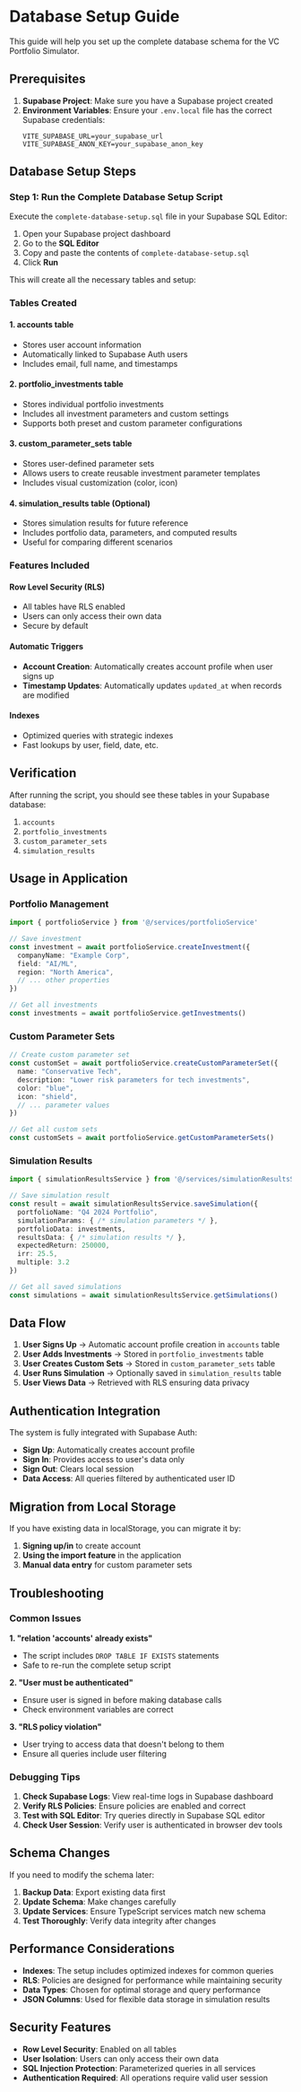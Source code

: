 # Database Setup Guide

This guide will help you set up the complete database schema for the VC Portfolio Simulator.

## Prerequisites

1. **Supabase Project**: Make sure you have a Supabase project created
2. **Environment Variables**: Ensure your `.env.local` file has the correct Supabase credentials:
   ```
   VITE_SUPABASE_URL=your_supabase_url
   VITE_SUPABASE_ANON_KEY=your_supabase_anon_key
   ```

## Database Setup Steps

### Step 1: Run the Complete Database Setup Script

Execute the `complete-database-setup.sql` file in your Supabase SQL Editor:

1. Open your Supabase project dashboard
2. Go to the **SQL Editor**
3. Copy and paste the contents of `complete-database-setup.sql`
4. Click **Run**

This will create all the necessary tables and setup:

### Tables Created

#### 1. **accounts** table
- Stores user account information
- Automatically linked to Supabase Auth users
- Includes email, full name, and timestamps

#### 2. **portfolio_investments** table
- Stores individual portfolio investments
- Includes all investment parameters and custom settings
- Supports both preset and custom parameter configurations

#### 3. **custom_parameter_sets** table
- Stores user-defined parameter sets
- Allows users to create reusable investment parameter templates
- Includes visual customization (color, icon)

#### 4. **simulation_results** table (Optional)
- Stores simulation results for future reference
- Includes portfolio data, parameters, and computed results
- Useful for comparing different scenarios

### Features Included

#### Row Level Security (RLS)
- All tables have RLS enabled
- Users can only access their own data
- Secure by default

#### Automatic Triggers
- **Account Creation**: Automatically creates account profile when user signs up
- **Timestamp Updates**: Automatically updates `updated_at` when records are modified

#### Indexes
- Optimized queries with strategic indexes
- Fast lookups by user, field, date, etc.

## Verification

After running the script, you should see these tables in your Supabase database:

1. `accounts`
2. `portfolio_investments` 
3. `custom_parameter_sets`
4. `simulation_results`

## Usage in Application

### Portfolio Management
```typescript
import { portfolioService } from '@/services/portfolioService'

// Save investment
const investment = await portfolioService.createInvestment({
  companyName: "Example Corp",
  field: "AI/ML",
  region: "North America",
  // ... other properties
})

// Get all investments
const investments = await portfolioService.getInvestments()
```

### Custom Parameter Sets
```typescript
// Create custom parameter set
const customSet = await portfolioService.createCustomParameterSet({
  name: "Conservative Tech",
  description: "Lower risk parameters for tech investments",
  color: "blue",
  icon: "shield",
  // ... parameter values
})

// Get all custom sets
const customSets = await portfolioService.getCustomParameterSets()
```

### Simulation Results
```typescript
import { simulationResultsService } from '@/services/simulationResultsService'

// Save simulation result
const result = await simulationResultsService.saveSimulation({
  portfolioName: "Q4 2024 Portfolio",
  simulationParams: { /* simulation parameters */ },
  portfolioData: investments,
  resultsData: { /* simulation results */ },
  expectedReturn: 250000,
  irr: 25.5,
  multiple: 3.2
})

// Get all saved simulations
const simulations = await simulationResultsService.getSimulations()
```

## Data Flow

1. **User Signs Up** → Automatic account profile creation in `accounts` table
2. **User Adds Investments** → Stored in `portfolio_investments` table
3. **User Creates Custom Sets** → Stored in `custom_parameter_sets` table
4. **User Runs Simulation** → Optionally saved in `simulation_results` table
5. **User Views Data** → Retrieved with RLS ensuring data privacy

## Authentication Integration

The system is fully integrated with Supabase Auth:

- **Sign Up**: Automatically creates account profile
- **Sign In**: Provides access to user's data only
- **Sign Out**: Clears local session
- **Data Access**: All queries filtered by authenticated user ID

## Migration from Local Storage

If you have existing data in localStorage, you can migrate it by:

1. **Signing up/in** to create account
2. **Using the import feature** in the application
3. **Manual data entry** for custom parameter sets

## Troubleshooting

### Common Issues

**1. "relation 'accounts' already exists"**
- The script includes `DROP TABLE IF EXISTS` statements
- Safe to re-run the complete setup script

**2. "User must be authenticated"**
- Ensure user is signed in before making database calls
- Check environment variables are correct

**3. "RLS policy violation"**
- User trying to access data that doesn't belong to them
- Ensure all queries include user filtering

### Debugging Tips

1. **Check Supabase Logs**: View real-time logs in Supabase dashboard
2. **Verify RLS Policies**: Ensure policies are enabled and correct
3. **Test with SQL Editor**: Try queries directly in Supabase SQL editor
4. **Check User Session**: Verify user is authenticated in browser dev tools

## Schema Changes

If you need to modify the schema later:

1. **Backup Data**: Export existing data first
2. **Update Schema**: Make changes carefully
3. **Update Services**: Ensure TypeScript services match new schema
4. **Test Thoroughly**: Verify data integrity after changes

## Performance Considerations

- **Indexes**: The setup includes optimized indexes for common queries
- **RLS**: Policies are designed for performance while maintaining security
- **Data Types**: Chosen for optimal storage and query performance
- **JSON Columns**: Used for flexible data storage in simulation results

## Security Features

- **Row Level Security**: Enabled on all tables
- **User Isolation**: Users can only access their own data
- **SQL Injection Protection**: Parameterized queries in all services
- **Authentication Required**: All operations require valid user session 